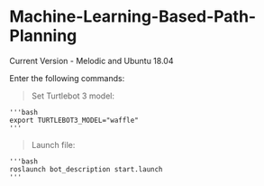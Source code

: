 # Machine-Learning-Based-Path-Planning

Current Version - Melodic and Ubuntu 18.04

Enter the following commands:
> Set Turtlebot 3 model:   

    '''bash
    export TURTLEBOT3_MODEL="waffle"
    '''
    
> Launch file:

    '''bash
    roslaunch bot_description start.launch 
    '''
